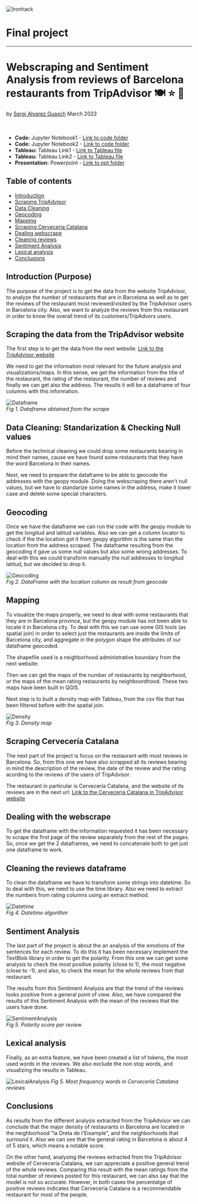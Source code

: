![Ironhack](https://github.com/SergiGuasch/sergiguasch/blob/main/labs/week4/Lab2/Ironhack.jpg)  
# Final project  

-------

# Webscraping and Sentiment Analysis from reviews of Barcelona restaurants from TripAdvisor 🍽️ ⭐ 🦉  
by [Sergi Alvarez Guasch](https://github.com/SergiGuasch) March 2022  
<br/><br/>
 - **Code:** Jupyter Notebook1 - [Link to code folder](https://github.com/SergiGuasch/Projects/blob/main/Data%20Analysis/Final%20Project/Restaurants.ipynb)
 - **Code:** Jupyter Notebook2 - [Link to code folder](https://github.com/SergiGuasch/Projects/blob/main/Data%20Analysis/Final%20Project/Full_Reviews.ipynb) 
 - **Tableau:** Tableau Link1 - [Link to Tableau file](https://public.tableau.com/app/profile/sergi4264/viz/TripAdvisor_Restaurants/Heatmap)
 - **Tableau:** Tableau Link2 - [Link to Tableau file](https://public.tableau.com/app/profile/sergi4264/viz/TripAdvisor_Reviews/Words)
 - **Presentation:** Powerpoint - [Link to ppt folder](https://github.com/SergiGuasch/Projects/blob/main/Data%20Analysis/Final%20Project/TripAdvisor.pptx)

## Table of contents  

- [Introduction](#Introduction)
- [Scraping TripAdvisor](#Scraping)
- [Data Cleaning](#Data-cleaning)
- [Geocoding](#Geocoding)
- [Mapping](#Mapping)  
- [Scraping Cervecería Catalana](#scraping-cerveceria-catalana)
- [Dealing webscrape](#dealing-webscrape)
- [Cleaning reviews](#cleaning-reviews)
- [Sentiment Analysis](#sentiment-analysis)
- [Lexical analysis](#lexical-analysis)  
- [Conclusions](#Conclusions)  
 
## Introduction (Purpose)  <a name="Introduction"/> 

The purpose of the project is to get the data from the website TripAdvisor, to analyze the number of restaurants that are in Barcelona as well as to get the reviews of the restaurant most reviewed/visited by the TripAdvisor users in Barcelona city. Also, we want to analyze the reviews from this restaurant in order to know the overall trend of its customers/TripAdvors users.  

## Scraping the data from the TripAdvisor website  <a name="Scraping"/>

The first step is to get the data from the next website:  [Link to the TripAdvisor website ](https://www.tripadvisor.es/Search?q=Barcelona&searchSessionId=51C8E5CE54DA772C3953CD9DA7D126D31646914148673ssid&searchNearby=false&sid=6CE36F5C961D4332A3DC16D3040AA0ED1646914152244&blockRedirect=true&ssrc=e&rf=43)  

We need to get the information most relevant for the future analysis and visualizations/maps. In this sense, we get the information from the title of the restaurant, the rating of the restaurant, the number of reviews and finally we can get also the address. The results it will be a dataframe of four columns with this information.

![Dataframe](https://github.com/SergiGuasch/Projects/blob/main/Data%20Analysis/Final%20Project/Images/restaurants.jpg)  
*Fig 1. Dataframe obtained from the scrape*

## Data Cleaning: Standarization & Checking Null values  <a name="Data-cleaning"/>


Before the technical cleaning we could drop some restaurants bearing in mind their names, cause we have found some restaurants that they have the word Barcelona in their names. 

Next, we need to prepare the dataframe to be able to geocode the addresses with the geopy module. Doing the webscraping there aren't null values, but we have to standarize some names in the address, make it lower case and delete some special characters.  

## Geocoding  
<a name="#Geocoding"/> 

Once we have the dataframe we can run the code with the geopy module to get the longitud and latitud variables. Also we can get a column locator to check if the the location got it from geopy algorithm is the same than the location from the address scraped. The dataframe resulting from the geocoding it gave us some null values but also some wrong addresses. To deal with this we could transform manually the null addresses to longitud latitud, but we decided to drop it. 

![Geocoding](https://github.com/SergiGuasch/Projects/blob/main/Data%20Analysis/Final%20Project/Images/Geocoding.jpg)  
*Fig 2. DataFrame with the location column as result from geocode*

## Mapping  
<a name="#Mapping"/>  

To visualize the maps properly, we need to deal with some restaurants that they are in Barcelona province, but the geopy module has not been able to locate it in Barcelona city. To deal with this we can use some GIS tools (as spatial join) in order to select just the restaurants are inside the limits of Barcelona city, and aggregate in the polygon shape the attributes of our dataframe geocoded.

The shapefile used is a neighborhood administrative boundary from the next website: 

Then we can get the maps of the number of restaurants by neighborhood, or the maps of the mean rating restaurants by neighboordhood.
These two maps have been built in QGIS.

Next step is to built a density map with Tableau, from the csv file that has been filtered before with the spatial join.

![Density](https://github.com/SergiGuasch/Projects/blob/main/Data%20Analysis/Final%20Project/Images/Density.jpg)  
*Fig 3. Density map*

## Scraping Cervecería Catalana  <a name="scraping-cerveceria-catalana"/>   

The next part of the project is focus on the restaurant with most reviews in Barcelona. So, from this one we have also scrapped all its reviews bearing in mind the description of the review, the date of the review and the rating acording to the reviews of the users of TripAdvisor. 

The restaurant in particular is Cervecería Catalana, and the website of its reviews are in the next url: [Link to the Cervecería Catalana in TripAdvisor website ](https://www.tripadvisor.es/Restaurant_Review-g187497-d782944-Reviews-Cerveceria_Catalana-Barcelona_Catalonia.html)

## Dealing with the webscrape  <a name="dealing-webscrape"/>   

To get the dataframe with the information requested it has been necessary to scrape the first page of the review separately from the rest of the pages. So, once we get the 2 dataframes, we need to concatenate both to get just one dataframe to work.

## Cleaning the reviews dataframe  <a name="cleaning-reviews"/> 

To clean the dataframe we have to transform some strings into datetime. So to deal with this, we need to use the time library. Also we need to extract the numbers from rating columns using an extract method.

![Datetime](https://github.com/SergiGuasch/Projects/blob/main/Data%20Analysis/Final%20Project/Images/Time.jpg)  
*Fig 4. Datetime algorithm*

## Sentiment Analysis  <a name="sentiment-analysis"/> 
 
The last part of the project is about the an analysis of the emotions of the sentences for each review. To do this it has been necessary implement the TextBlob library in order to get the polarity. From this one we can get some analysis to check the most positive polarity (close to 1), the most negative (close to -1), and also, to check the mean for the whole reviews from that restaurant. 

The results from this Sentiment Analysis are that the trend of the reviews looks positive from a general point of view. Also, we have compared the results of this Sentiment Analysis with the mean of the reviews that the users have done. 

![SentimentAnalysis](https://github.com/SergiGuasch/Projects/blob/main/Data%20Analysis/Final%20Project/Images/SentAn.jpg)  
*Fig 5. Polarity score per review*

## Lexical analysis  <a name="lexical-analysis"/>  
 
Finally, as an extra feature, we have been created a list of tokens, the most used words in the reviews. We also exclude the non stop words, and visualizing the results in Tableau.  

![LexicalAnalysis](https://github.com/SergiGuasch/Projects/blob/main/Data%20Analysis/Final%20Project/Images/words.jpg)
*Fig 5. Most frequency words in Cervecería Catalana reviews*
 
## Conclusions  <a name="Conclusions"/>   

As results from the different analysis extracted from the TripAdvisor we can conclude that the major density of restaurants in Barcelona are located in the neighborhood "la Dreta de l'Eixample", and the neighborhoods that surround it. Also we can see that the general rating in Barcelona is about 4 of 5 stars, which means a notable score.

On the other hand, analysing the reviews extracted from the TripAdvisor website of Cervecería Catalana, we can appreciate a positive general trend of the whole reviews. Comparing this result with the mean ratings from the total number of reviews posted for this restaurant, we can also say that the model is not so accurate. However, in both cases the percentatge of positive reviews indicates that Cerveceria Catalana is a recommendable restaurant for most of the people. 
  




